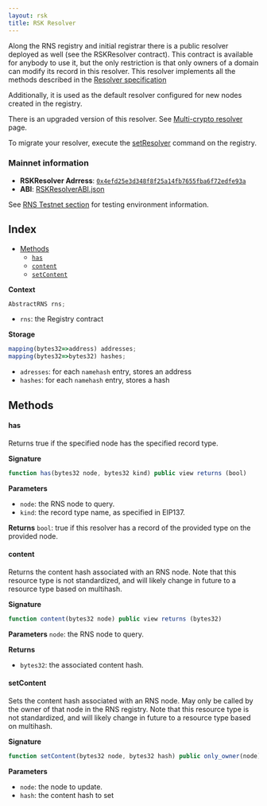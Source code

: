 ```yaml
---
layout: rsk
title: RSK Resolver
---
```


Along the RNS registry and initial registrar there is a public resolver deployed as well (see the RSKResolver contract). This contract is available for anybody to use it, but the only restriction is that only owners of a domain can modify its record in this resolver. This resolver implements all the methods described in the [Resolver specification](/rif/rns/architecture/Resolver)

Additionally, it is used as the default resolver configured for new nodes created in the registry.

<div class="alert alert-warning">
<p>There is an upgraded version of this resolver. See <a href="/rif/rns/architecture/MultiCryptoResolver">Multi-crypto resolver</a> page.</p>
<p>To migrate your resolver, execute the <a href="/rif/rns/architecture/registry/#setresolver">setResolver</a> command on the registry.</p>
</div>


### Mainnet information

- **RSKResolver Adrress**: [`0x4efd25e3d348f8f25a14fb7655fba6f72edfe93a`](http://explorer.rsk.co/address/0x4efd25e3d348f8f25a14fb7655fba6f72edfe93a)
- **ABI**: [RSKResolverABI.json](/rif/rns/architecture/RSKResolverABI.json)

See [RNS Testnet section](/rif/rns/testnet) for testing environment information.

## Index

- [Methods](#methods)
    - [`has`](#has)
    - [`content`](#content)
    - [`setContent`](#setcontent)

**Context**
```js
AbstractRNS rns;
```

- `rns`: the Registry contract

**Storage**
```js
mapping(bytes32=>address) addresses;
mapping(bytes32=>bytes32) hashes;
```

- `adresses`: for each `namehash` entry, stores an address
- `hashes`: for each `namehash` entry, stores a hash

## Methods

#### has

Returns true if the specified node has the specified record type.

**Signature**
```js
function has(bytes32 node, bytes32 kind) public view returns (bool)
```

**Parameters**
- `node`: the RNS node to query.
- `kind`: the record type name, as specified in EIP137.

**Returns**
`bool`: true if this resolver has a record of the provided type on the provided node.

#### content
Returns the content hash associated with an RNS node. Note that this resource type is not standardized, and will likely change in future to a resource type based on multihash.

**Signature**
```js
function content(bytes32 node) public view returns (bytes32)
```

**Parameters**
`node`: the RNS node to query.

**Returns**
- `bytes32`: the associated content hash.

#### setContent
Sets the content hash associated with an RNS node. May only be called by the owner of that node in the RNS registry. Note that this resource type is not standardized, and will likely change in future to a resource type based on multihash.

**Signature**
```js
function setContent(bytes32 node, bytes32 hash) public only_owner(node)
```

**Parameters**
- `node`: the node to update.
- `hash`: the content hash to set
